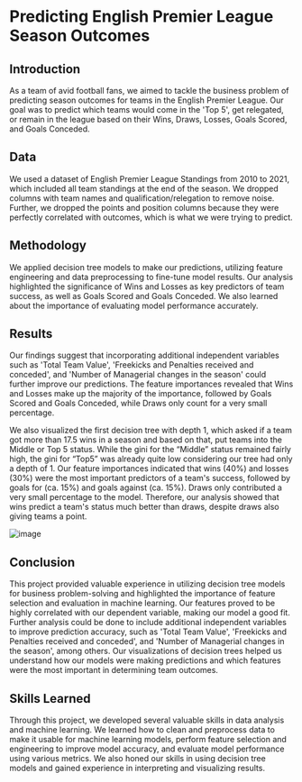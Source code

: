 # Predicting English Premier League Season Outcomes

## Introduction

As a team of avid football fans, we aimed to tackle the business problem of predicting season outcomes for teams in the English Premier League. Our goal was to predict which teams would come in the 'Top 5', get relegated, or remain in the league based on their Wins, Draws, Losses, Goals Scored, and Goals Conceded.

## Data

We used a dataset of English Premier League Standings from 2010 to 2021, which included all team standings at the end of the season. We dropped columns with team names and qualification/relegation to remove noise. Further, we dropped the points and position columns because they were perfectly correlated with outcomes, which is what we were trying to predict.

## Methodology

We applied decision tree models to make our predictions, utilizing feature engineering and data preprocessing to fine-tune model results. Our analysis highlighted the significance of Wins and Losses as key predictors of team success, as well as Goals Scored and Goals Conceded. We also learned about the importance of evaluating model performance accurately.

## Results

Our findings suggest that incorporating additional independent variables such as 'Total Team Value', 'Freekicks and Penalties received and conceded', and 'Number of Managerial changes in the season' could further improve our predictions. The feature importances revealed that Wins and Losses make up the majority of the importance, followed by Goals Scored and Goals Conceded, while Draws only count for a very small percentage.

We also visualized the first decision tree with depth 1, which asked if a team got more than 17.5 wins in a season and based on that, put teams into the Middle or Top 5 status. While the gini for the “Middle” status remained fairly high, the gini for “Top5” was already quite low considering our tree had only a depth of 1. Our feature importances indicated that wins (40%) and losses (30%) were the most important predictors of a team's success, followed by goals for (ca. 15%) and goals against (ca. 15%). Draws only contributed a very small percentage to the model. Therefore, our analysis showed that wins predict a team's status much better than draws, despite draws also giving teams a point.

 ![image](https://user-images.githubusercontent.com/67696969/232373379-9f8ce776-61fe-4842-9744-8fcbc4e5bb38.png)


## Conclusion

This project provided valuable experience in utilizing decision tree models for business problem-solving and highlighted the importance of feature selection and evaluation in machine learning. Our features proved to be highly correlated with our dependent variable, making our model a good fit. Further analysis could be done to include additional independent variables to improve prediction accuracy, such as 'Total Team Value', 'Freekicks and Penalties received and conceded', and 'Number of Managerial changes in the season', among others. Our visualizations of decision trees helped us understand how our models were making predictions and which features were the most important in determining team outcomes.

## Skills Learned

Through this project, we developed several valuable skills in data analysis and machine learning. We learned how to clean and preprocess data to make it usable for machine learning models, perform feature selection and engineering to improve model accuracy, and evaluate model performance using various metrics. We also honed our skills in using decision tree models and gained experience in interpreting and visualizing results.
